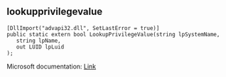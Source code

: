 ## lookupprivilegevalue

```
[DllImport("advapi32.dll", SetLastError = true)]
public static extern bool LookupPrivilegeValue(string lpSystemName,
   string lpName,
   out LUID lpLuid
);
```

Microsoft documentation: [Link](https://docs.microsoft.com/en-us/windows/win32/api/winbase/nf-winbase-lookupprivilegevaluea)
